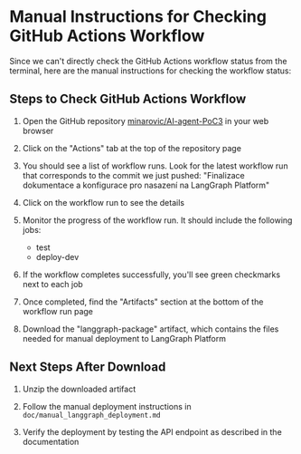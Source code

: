 # Manual Instructions for Checking GitHub Actions Workflow

Since we can't directly check the GitHub Actions workflow status from the terminal, here are the manual instructions for checking the workflow status:

## Steps to Check GitHub Actions Workflow

1. Open the GitHub repository [minarovic/AI-agent-PoC3](https://github.com/minarovic/AI-agent-PoC3) in your web browser

2. Click on the "Actions" tab at the top of the repository page

3. You should see a list of workflow runs. Look for the latest workflow run that corresponds to the commit we just pushed: "Finalizace dokumentace a konfigurace pro nasazení na LangGraph Platform"

4. Click on the workflow run to see the details

5. Monitor the progress of the workflow run. It should include the following jobs:
   - test
   - deploy-dev

6. If the workflow completes successfully, you'll see green checkmarks next to each job

7. Once completed, find the "Artifacts" section at the bottom of the workflow run page

8. Download the "langgraph-package" artifact, which contains the files needed for manual deployment to LangGraph Platform

## Next Steps After Download

1. Unzip the downloaded artifact

2. Follow the manual deployment instructions in `doc/manual_langgraph_deployment.md`

3. Verify the deployment by testing the API endpoint as described in the documentation
